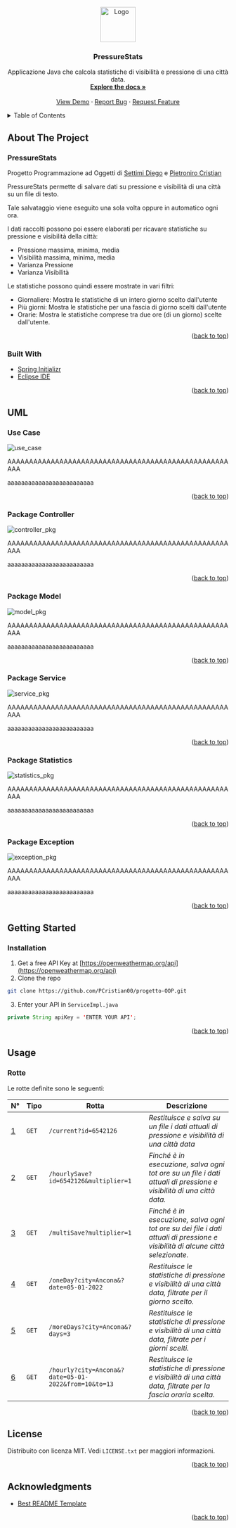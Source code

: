 <div id="top"></div>

<!-- PROJECT SHIELDS -->
<!--
*** I'm using markdown "reference style" links for readability.
*** Reference links are enclosed in brackets [ ] instead of parentheses ( ).
*** See the bottom of this document for the declaration of the reference variables
*** for contributors-url, forks-url, etc. This is an optional, concise syntax you may use.
*** https://www.markdownguide.org/basic-syntax/#reference-style-links

[![Contributors][contributors-shield]][contributors-url]
[![Forks][forks-shield]][forks-url]
[![Stargazers][stars-shield]][stars-url]
[![Issues][issues-shield]][issues-url]
[![MIT License][license-shield]][license-url]
[![LinkedIn][linkedin-shield]][linkedin-url]

-->

<!-- PROJECT LOGO -->
<br />
<div align="center">
<a href="https://github.com/PCristian00/progetto-OOP">
<img src="logo.png" alt="Logo" width="80" height="80">
</a>

<h3 align="center">PressureStats</h3>

<p align="center">
Applicazione Java che calcola statistiche di visibilità e pressione di una città data.
<br />
<a href="https://github.com/PCristian00/progetto-OOP/"><strong>Explore the docs »</strong></a>
<br />
<br />
<a href="https://github.com/PCristian00/progetto-OOP">View Demo</a>
·
<a href="https://github.com/PCristian00/progetto-OOP/issues">Report Bug</a>
·
<a href="https://github.com/PCristian00/progetto-OOP/issues">Request Feature</a>
</p>
</div>



<!-- TABLE OF CONTENTS -->
<details>
<summary>Table of Contents</summary>

<ol>   
<li>
<a href="#about-the-project">About The Project</a>
<ul>
<li><a href="#built-with">Built With</a></li>
</ul>
</l1>
  
<li>
<a href="#uml">UML</a>
<ul>
<li><a href="#use-case">Use Case</a></li>
</ul>
<ul>
<li><a href="#package-controller">Package Controller</a></li>
</ul>
<ul>
<li><a href="#package-model">Package Model</a></li>
</ul>
<ul>
<li><a href="#package-service">Package Service</a></li>
</ul>
<ul>
<li><a href="#package-statistics">Package Statistics</a></li>
</ul>
<ul>
<li><a href="#package-exception">Package Exception</a></li>
</ul>
</li>
  
<li>
<a href="#getting-started">Getting Started</a>
<ul>
<!-- <li><a href="#prerequisites">Prerequisites</a></li>-->
<li><a href="#installation">Installation</a></li>
</ul>
</li>
  
<li>
<a href="#usage">Usage</a>
<ul>
<li><a href="#rotte">Rotte</a></li>
</ul>
</li>    

  <!--<li><a href="#roadmap">Roadmap</a></li>-->

  <!-- <li><a href="#contributing">Contributing</a></li>-->

  <li><a href="#license">License</a></li>

  <!--<li><a href="#contact">Contact</a></li>-->

  <li><a href="#acknowledgments">Acknowledgments</a></li>

</ol>
</details>



<!-- ABOUT THE PROJECT -->
## About The Project

### PressureStats
Progetto Programmazione ad Oggetti
di [Settimi Diego](https://github.com/Diego7imi) e [Pietroniro Cristian](https://github.com/PCristian00)

PressureStats permette di salvare dati su pressione e visibilità di una città su un file di testo.<p>
Tale salvataggio viene eseguito una sola volta oppure in automatico ogni ora.<p>
I dati raccolti possono poi essere elaborati per ricavare statistiche su pressione e visibilità della città:
* Pressione massima, minima, media
* Visibilità massima, minima, media
* Varianza Pressione
* Varianza Visibilità

Le statistiche possono quindi essere mostrate in vari filtri:
* Giornaliere: Mostra le statistiche di un intero giorno scelto dall'utente
* Più giorni: Mostra le statistiche per una fascia di giorno scelti dall'utente
* Orarie: Mostra le statistiche comprese tra due ore (di un giorno) scelte dall'utente.


<!--
Here's a blank template to get started: To avoid retyping too much info. Do a search and replace with your text editor for the following: `PCristian00`, `progetto-OOP`, `twitter_handle`, `linkedin_username`, `email`, `email_client`, `PressureStats`, `Applicazione Java che calcola statistiche di visibilità e pressione di una città data.`
-->
<p align="right">(<a href="#top">back to top</a>)</p>



### Built With

* [Spring Initializr](https://start.spring.io/)
* [Eclipse IDE](https://www.eclipse.org/)

<p align="right">(<a href="#top">back to top</a>)</p>


## UML
### Use Case
<img src="use_case.svg" alt="use_case"><p>
  AAAAAAAAAAAAAAAAAAAAAAAAAAAAAAAAAAAAAAAAAAAAAAAAAAAAAA<p>
    aaaaaaaaaaaaaaaaaaaaaaaaa<p>
<p align="right">(<a href="#top">back to top</a>)</p>

### Package Controller
<img src="controller_pkg.svg" alt="controller_pkg"><p><p>
  AAAAAAAAAAAAAAAAAAAAAAAAAAAAAAAAAAAAAAAAAAAAAAAAAAAAAA<p>
    aaaaaaaaaaaaaaaaaaaaaaaaa<p>
<p align="right">(<a href="#top">back to top</a>)</p>

### Package Model
<img src="model_pkg.svg" alt="model_pkg"><p>
  AAAAAAAAAAAAAAAAAAAAAAAAAAAAAAAAAAAAAAAAAAAAAAAAAAAAAA<p>
    aaaaaaaaaaaaaaaaaaaaaaaaa<p>
<p align="right">(<a href="#top">back to top</a>)</p>

### Package Service
<img src="service_pkg.svg" alt="service_pkg"><p>
  AAAAAAAAAAAAAAAAAAAAAAAAAAAAAAAAAAAAAAAAAAAAAAAAAAAAAA<p>
    aaaaaaaaaaaaaaaaaaaaaaaaa<p>
<p align="right">(<a href="#top">back to top</a>)</p>

### Package Statistics
<img src="statistics_pkg.svg" alt="statistics_pkg"><p>
  AAAAAAAAAAAAAAAAAAAAAAAAAAAAAAAAAAAAAAAAAAAAAAAAAAAAAA<p>
    aaaaaaaaaaaaaaaaaaaaaaaaa<p>
<p align="right">(<a href="#top">back to top</a>)</p>

### Package Exception
<img src="exception_pkg.svg" alt="exception_pkg"><p>
  AAAAAAAAAAAAAAAAAAAAAAAAAAAAAAAAAAAAAAAAAAAAAAAAAAAAAA<p>
    aaaaaaaaaaaaaaaaaaaaaaaaa<p>
<p align="right">(<a href="#top">back to top</a>)</p>



<!-- GETTING STARTED -->
## Getting Started

<!--
This is an example of how you may give instructions on setting up your project locally.
To get a local copy up and running follow these simple example steps.
-->

<!--### Prerequisites
This is an example of how to list things you need to use the software and how to install them.
* npm
```sh
npm install npm@latest -g
```
-->
### Installation

1. Get a free API Key at [https://openweathermap.org/api](https://openweathermap.org/api)
2. Clone the repo
```sh
git clone https://github.com/PCristian00/progetto-OOP.git
```
3. Enter your API in `ServiceImpl.java`
```java
private String apiKey = 'ENTER YOUR API';
```

<p align="right">(<a href="#top">back to top</a>)</p>



<!-- USAGE EXAMPLES -->
## Usage
<!--
Use this space to show useful examples of how a project can be used. Additional screenshots, code examples and demos work well in this space. You may also link to more resources.

_For more examples, please refer to the [Documentation](https://example.com)_

<p align="right">(<a href="#top">back to top</a>)</p>
-->
### Rotte
Le rotte definite sono le seguenti:

N° | Tipo | Rotta | Descrizione
----- | ------------ | -------------------- | ----------------------
[1](#1) | ` GET ` | `/current?id=6542126` | *Restituisce e salva su un file i dati attuali di pressione e visibilità di una città data*
[2](#2) | ` GET ` | `/hourlySave?id=6542126&multiplier=1` | *Finché è in esecuzione, salva ogni tot ore su un file i  dati attuali di pressione e visibilità di una città data.*
[3](#3) | ` GET ` | `/multiSave?multiplier=1` | *Finché è in esecuzione, salva ogni tot ore su dei file i  dati attuali di pressione e visibilità di alcune città selezionate.*
[4](#4) | ` GET ` | `/oneDay?city=Ancona&?date=05-01-2022` | *Restituisce le statistiche di pressione e visibilità di una città data, filtrate per il giorno scelto.*
[5](#5) | ` GET ` | `/moreDays?city=Ancona&?days=3` | *Restituisce le statistiche di pressione e visibilità di una città data, filtrate per i giorni scelti.*
[6](#6) | ` GET ` | `/hourly?city=Ancona&?date=05-01-2022&from=10&to=13` | *Restituisce le statistiche di pressione e visibilità di una città data, filtrate per la fascia oraria scelta.*

<p align="right">(<a href="#top">back to top</a>)</p>

<!-- ROADMAP -->
<!--## Roadmap
<!--
- [] Feature 1
- [] Feature 2
- [] Feature 3
- [] Nested Feature

See the [open issues](https://github.com/PCristian00/progetto-OOP/issues) for a full list of proposed features (and known issues).

<p align="right">(<a href="#top">back to top</a>)</p>



<!-- CONTRIBUTING -->
<!--## Contributing
<!--
Contributions are what make the open source community such an amazing place to learn, inspire, and create. Any contributions you make are **greatly appreciated**.

If you have a suggestion that would make this better, please fork the repo and create a pull request. You can also simply open an issue with the tag "enhancement".
Don't forget to give the project a star! Thanks again!

1. Fork the Project
2. Create your Feature Branch (`git checkout -b feature/AmazingFeature`)
3. Commit your Changes (`git commit -m 'Add some AmazingFeature'`)
4. Push to the Branch (`git push origin feature/AmazingFeature`)
5. Open a Pull Request

<p align="right">(<a href="#top">back to top</a>)</p>



<!-- LICENSE -->
## License

Distribuito con licenza MIT. Vedi `LICENSE.txt` per maggiori informazioni.

<p align="right">(<a href="#top">back to top</a>)</p>



<!-- CONTACT -->
<!--## Contact
<!--
Your Name - [@twitter_handle](https://twitter.com/twitter_handle) - email@email_client.com

Project Link: [https://github.com/PCristian00/progetto-OOP](https://github.com/PCristian00/progetto-OOP)

<p align="right">(<a href="#top">back to top</a>)</p>



<!-- ACKNOWLEDGMENTS -->
## Acknowledgments


* [Best README Template](https://github.com/othneildrew/Best-README-Template)


<p align="right">(<a href="#top">back to top</a>)</p>



<!-- MARKDOWN LINKS & IMAGES -->
<!-- https://www.markdownguide.org/basic-syntax/#reference-style-links -->
[contributors-shield]: https://img.shields.io/github/contributors/PCristian00/progetto-OOP.svg?style=for-the-badge
[contributors-url]: https://github.com/PCristian00/progetto-OOP/graphs/contributors
[forks-shield]: https://img.shields.io/github/forks/PCristian00/progetto-OOP.svg?style=for-the-badge
[forks-url]: https://github.com/PCristian00/progetto-OOP/network/members
[stars-shield]: https://img.shields.io/github/stars/PCristian00/progetto-OOP.svg?style=for-the-badge
[stars-url]: https://github.com/PCristian00/progetto-OOP/stargazers
[issues-shield]: https://img.shields.io/github/issues/PCristian00/progetto-OOP.svg?style=for-the-badge
[issues-url]: https://github.com/PCristian00/progetto-OOP/issues
[license-shield]: https://img.shields.io/github/license/PCristian00/progetto-OOP.svg?style=for-the-badge
[license-url]: https://github.com/PCristian00/progetto-OOP/blob/master/LICENSE.txt
[linkedin-shield]: https://img.shields.io/badge/-LinkedIn-black.svg?style=for-the-badge&logo=linkedin&colorB=555
[linkedin-url]: https://linkedin.com/in/linkedin_username
[product-screenshot]: images/screenshot.png

